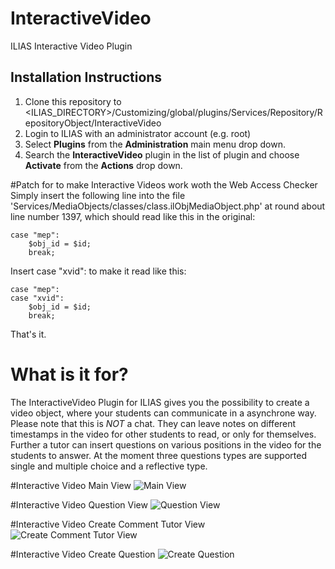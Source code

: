 # InteractiveVideo
ILIAS Interactive Video Plugin

## Installation Instructions
1. Clone this repository to <ILIAS_DIRECTORY>/Customizing/global/plugins/Services/Repository/RepositoryObject/InteractiveVideo
2. Login to ILIAS with an administrator account (e.g. root)
3. Select **Plugins** from the **Administration** main menu drop down.
4. Search the **InteractiveVideo** plugin in the list of plugin and choose **Activate** from the **Actions** drop down.

#Patch for to make Interactive Videos work woth the Web Access Checker
Simply insert the following line into the file 'Services/MediaObjects/classes/class.ilObjMediaObject.php' at round about line number 1397, which should read like this in the original:

	case "mep":
		$obj_id = $id;
		break;

Insert     case "xvid":    to make it read like this:

	case "mep":
	case "xvid":
		$obj_id = $id;
		break;

That's it.

# What is it for?
The InteractiveVideo Plugin for ILIAS gives you the possibility to create a video object, where your students can communicate in a asynchrone way. Please note that this is *NOT* a chat. They can leave notes on different timestamps in the video for other students to read, or only for themselves. Further a tutor can insert questions on various positions in the video for the students to answer. At the moment three questions types are supported single and multiple choice and a reflective type. 

#Interactive Video Main View
![Main View](http://gvollbach.github.io/InteractiveVideo/images/main_view.png)

#Interactive Video Question View
![Question View](http://gvollbach.github.io/InteractiveVideo/images/view_question.png)

#Interactive Video Create Comment Tutor View
![Create Comment Tutor View](http://gvollbach.github.io/InteractiveVideo/images/create_comment.png)

#Interactive Video Create Question
![Create Question](http://gvollbach.github.io/InteractiveVideo/images/create_question.png)
